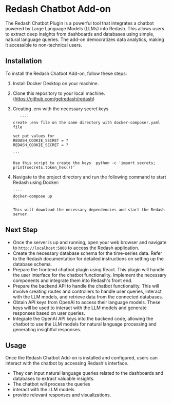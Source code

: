 # Redash Chatbot Add-on
The Redash Chatbot Plugin is a powerful tool that integrates a chatbot powered by Large Language Models (LLMs) into Redash. This allows users to extract deep insights from dashboards and databases using simple, natural language queries. The add-on democratizes data analytics, making it accessible to non-technical users.

## Installation
To install the Redash Chatbot Add-on, follow these steps:
1. Install Docker Desktop on your machine.
2. Clone this repository to your local machine. (https://github.com/getredash/redash)
3. Creating .env with the necessary secret keys
    
          ````
       create .env file on the same directory with docker-composer.yaml file
   
       set put values for
       REDASH_COOKIE_SECRET = ?
       REDASH_COOKIE_SECRET = ?
       
       ```
    
       Use this script to create the keys  python -c 'import secrets; print(secrets.token_hex())'     
5. Navigate to the project directory and run the following command to start Redash using Docker:
    

       ````
       docker-compose up
       ```
    
       This will download the necessary dependencies and start the Redash server.

## Next Step
- Once the server is up and running, open your web browser and navigate to `http://localhost:5000` to access the Redash application.
- Create the necessary database schema for the time-series data. Refer to the Redash documentation for detailed instructions on setting up the database schema.
- Prepare the frontend chatbot plugin using React. This plugin will handle the user interface for the chatbot functionality. Implement the necessary components and integrate them into Redash's front end.
- Prepare the backend API to handle the chatbot functionality. This will involve creating routes and controllers to handle user queries, interact with the LLM models, and retrieve data from the connected 
  databases.
- Obtain API keys from OpenAI to access their language models. These keys will be used to interact with the LLM models and generate responses based on user queries.
- Integrate the OpenAI API keys into the backend code, allowing the chatbot to use the LLM models for natural language processing and generating insightful responses.

## Usage
Once the Redash Chatbot Add-on is installed and configured, users can interact with the chatbot by accessing Redash's interface.
- They can input natural language queries related to the dashboards and databases to extract valuable insights.
- The chatbot will process the queries
- interact with the LLM models
- provide relevant responses and visualizations.
